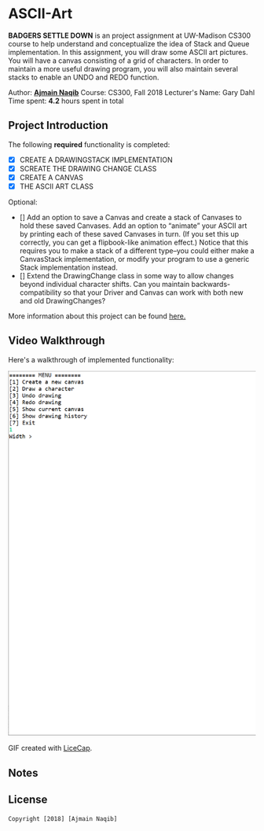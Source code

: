 ﻿# ASCII-Art


**BADGERS SETTLE DOWN** is an project assignment at UW-Madison CS300 course to help understand and conceptualize the idea of Stack and Queue implementation. In this assignment, you will draw some ASCII art pictures. You will have a canvas consisting of a grid of characters. In order to maintain a more useful drawing program, you will also maintain several stacks to enable an UNDO and REDO function.

    

Author: **[Ajmain Naqib](mailto:naqib@wisc.edu)**
Course: CS300, Fall 2018
Lecturer's Name: Gary Dahl
Time spent: **4.2** hours spent in total

## Project Introduction

The following **required** functionality is completed:

* [X] CREATE A DRAWINGSTACK IMPLEMENTATION
* [X] SCREATE THE DRAWING CHANGE CLASS
* [X] CREATE A CANVAS
* [X] THE ASCII ART CLASS

Optional: 
* [] Add an option to save a Canvas and create a stack of Canvases to hold these saved Canvases. Add an option to “animate” your ASCII art by printing each of these saved Canvases in turn. (If you set this up correctly, you can get a flipbook-like animation effect.) Notice that this requires you to make a stack of a different type–you could either make a CanvasStack implementation, or modify your program to use a generic Stack implementation instead.
* []  Extend the DrawingChange class in some way to allow changes beyond individual character shifts. Can you maintain backwards-compatibility so that your Driver and Canvas can work with both new and old DrawingChanges?

More information about this project can be found [here.](http://cs300-www.cs.wisc.edu/wp/index.php/2018/10/30/p08-ascii-art/) 

## Video Walkthrough

Here's a walkthrough of implemented functionality:

<img src='walkthrough.gif' title='Video Walkthrough' width='' alt='Video Walkthrough' />

GIF created with [LiceCap](http://www.cockos.com/licecap/).


## Notes

## License

    Copyright [2018] [Ajmain Naqib]


